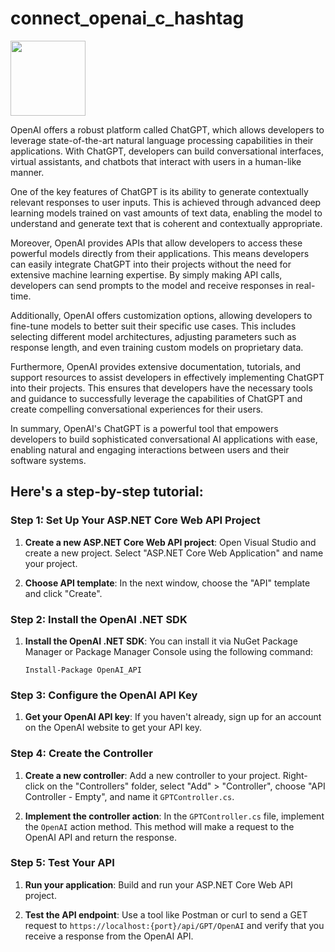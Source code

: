 # connect_openai_c_hashtag

<img src="https://th.bing.com/th/id/OIG4.ZaHwufRKc_sL0uZIcJ4S?w=173&h=173&c=6&r=0&o=5&dpr=1.3&pid=ImgGn" height="120" width="120" />

OpenAI offers a robust platform called ChatGPT, which allows developers to leverage state-of-the-art natural language processing capabilities in their applications. With ChatGPT, developers can build conversational interfaces, virtual assistants, and chatbots that interact with users in a human-like manner.

One of the key features of ChatGPT is its ability to generate contextually relevant responses to user inputs. This is achieved through advanced deep learning models trained on vast amounts of text data, enabling the model to understand and generate text that is coherent and contextually appropriate.

Moreover, OpenAI provides APIs that allow developers to access these powerful models directly from their applications. This means developers can easily integrate ChatGPT into their projects without the need for extensive machine learning expertise. By simply making API calls, developers can send prompts to the model and receive responses in real-time.

Additionally, OpenAI offers customization options, allowing developers to fine-tune models to better suit their specific use cases. This includes selecting different model architectures, adjusting parameters such as response length, and even training custom models on proprietary data.

Furthermore, OpenAI provides extensive documentation, tutorials, and support resources to assist developers in effectively implementing ChatGPT into their projects. This ensures that developers have the necessary tools and guidance to successfully leverage the capabilities of ChatGPT and create compelling conversational experiences for their users.

In summary, OpenAI's ChatGPT is a powerful tool that empowers developers to build sophisticated conversational AI applications with ease, enabling natural and engaging interactions between users and their software systems.

## Here's a step-by-step tutorial:

### Step 1: Set Up Your ASP.NET Core Web API Project

1. **Create a new ASP.NET Core Web API project**: Open Visual Studio and create a new project. Select "ASP.NET Core Web Application" and name your project.

2. **Choose API template**: In the next window, choose the "API" template and click "Create".

### Step 2: Install the OpenAI .NET SDK

1. **Install the OpenAI .NET SDK**: You can install it via NuGet Package Manager or Package Manager Console using the following command:

    ```
    Install-Package OpenAI_API
    ```

### Step 3: Configure the OpenAI API Key

1. **Get your OpenAI API key**: If you haven't already, sign up for an account on the OpenAI website to get your API key.

### Step 4: Create the Controller

1. **Create a new controller**: Add a new controller to your project. Right-click on the "Controllers" folder, select "Add" > "Controller", choose "API Controller - Empty", and name it `GPTController.cs`.

2. **Implement the controller action**: In the `GPTController.cs` file, implement the `OpenAI` action method. This method will make a request to the OpenAI API and return the response.

### Step 5: Test Your API

1. **Run your application**: Build and run your ASP.NET Core Web API project.

2. **Test the API endpoint**: Use a tool like Postman or curl to send a GET request to `https://localhost:{port}/api/GPT/OpenAI` and verify that you receive a response from the OpenAI API.

